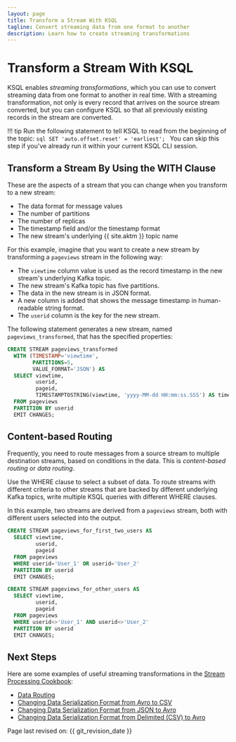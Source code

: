 ```yaml
---
layout: page
title: Transform a Stream With KSQL
tagline: Convert streaming data from one format to another
description: Learn how to create streaming transformations 
---
```


Transform a Stream With KSQL
============================

KSQL enables *streaming transformations*, which you can use to convert
streaming data from one format to another in real time. With a streaming
transformation, not only is every record that arrives on the source
stream converted, but you can configure KSQL so that all previously
existing records in the stream are converted.

!!! tip
		Run the following statement to tell KSQL to read from the beginning of the
    topic:
    ```sql
    SET 'auto.offset.reset' = 'earliest';
    ```
    You can skip this step if you've already run it within your current
    KSQL CLI session.

Transform a Stream By Using the WITH Clause
-------------------------------------------

These are the aspects of a stream that you can change when you transform
to a new stream:

-   The data format for message values
-   The number of partitions
-   The number of replicas
-   The timestamp field and/or the timestamp format
-   The new stream's underlying {{ site.aktm }} topic name

For this example, imagine that you want to create a new stream by
transforming a `pageviews` stream in the following way:

-   The `viewtime` column value is used as the record timestamp in the
    new stream's underlying Kafka topic.
-   The new stream's Kafka topic has five partitions.
-   The data in the new stream is in JSON format.
-   A new column is added that shows the message timestamp in
    human-readable string format.
-   The `userid` column is the key for the new stream.

The following statement generates a new stream, named
`pageviews_transformed`, that has the specified properties:

```sql
CREATE STREAM pageviews_transformed
  WITH (TIMESTAMP='viewtime',
        PARTITIONS=5,
        VALUE_FORMAT='JSON') AS
  SELECT viewtime,
         userid,
         pageid,
         TIMESTAMPTOSTRING(viewtime, 'yyyy-MM-dd HH:mm:ss.SSS') AS timestring
  FROM pageviews
  PARTITION BY userid
  EMIT CHANGES;
```

Content-based Routing
---------------------

Frequently, you need to route messages from a source stream to multiple
destination streams, based on conditions in the data. This is
*content-based routing* or *data routing*.

Use the WHERE clause to select a subset of data. To route streams with
different criteria to other streams that are backed by different
underlying Kafka topics, write multiple KSQL queries with different
WHERE clauses.

In this example, two streams are derived from a `pageviews` stream, both
with different users selected into the output.

```sql
CREATE STREAM pageviews_for_first_two_users AS
  SELECT viewtime,
         userid,
         pageid
  FROM pageviews
  WHERE userid='User_1' OR userid='User_2'
  PARTITION BY userid
  EMIT CHANGES;
```

```sql
CREATE STREAM pageviews_for_other_users AS
  SELECT viewtime,
         userid,
         pageid
  FROM pageviews
  WHERE userid<>'User_1' AND userid<>'User_2'
  PARTITION BY userid
  EMIT CHANGES;
```

Next Steps
----------

Here are some examples of useful streaming transformations in the
[Stream Processing Cookbook](https://www.confluent.io/stream-processing-cookbook):

-   [Data Routing](https://www.confluent.io/stream-processing-cookbook/ksql-recipes/data-routing)
-   [Changing Data Serialization Format from Avro to CSV](https://www.confluent.io/stream-processing-cookbook/ksql-recipes/changing-data-serialization-format-avro-csv)
-   [Changing Data Serialization Format from JSON to Avro](https://www.confluent.io/stream-processing-cookbook/ksql-recipes/changing-data-serialization-format-json-avro)
-   [Changing Data Serialization Format from Delimited (CSV) to Avro](https://www.confluent.io/stream-processing-cookbook/ksql-recipes/changing-data-serialization-format-delimited-csv-avro)

Page last revised on: {{ git_revision_date }}
